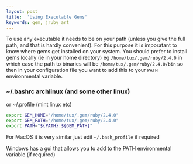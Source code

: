 ```yaml
---
layout: post
title:  'Using Executable Gems'
keywords: gem, jruby_art
---
```

To use any executable it needs to be on your path (unless you give the full path, and that is hardly convenient). For this purpose it is imporatant to know where gems get installed on your system. You should prefer to install gems locally (ie in your home directory) eg `/home/tux/.gem/ruby/2.4.0` in which case the path to binaries will be `/home/tux/.gem/ruby/2.4.0/bin` so then in your configuration file you want to add this to your `PATH` environmental variable.

### ~/.bashrc archlinux (and some other linux)

or ~/.profile (mint linux etc)

```bash
export GEM_HOME="/home/tux/.gem/ruby/2.4.0"
export GEM_PATH="/home/tux/.gem/ruby/2.4.0"
export PATH="${PATH}:${GEM_PATH}"
```

For MacOS it is very similar just edit `~/.bash_profile` if required

Windows has a gui that allows you to add to the PATH environmental variable (if required)
